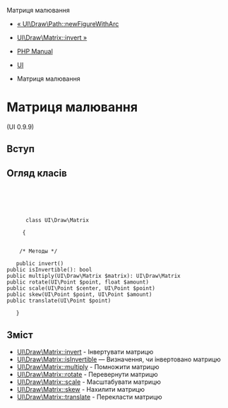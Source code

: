 Матриця малювання

-   [« UI\\Draw\\Path::newFigureWithArc](ui-draw-path.newfigurewitharc.html)
    
-   [UI\\Draw\\Matrix::invert »](ui-draw-matrix.invert.html)
    
-   [PHP Manual](index.html)
    
-   [UI](book.ui.html)
    
-   Матриця малювання
    

# Матриця малювання

(UI 0.9.9)

## Вступ

## Огляд класів

```classsynopsis



    
     
      class UI\Draw\Matrix
     
     {


    /* Методы */
    
   public invert()
public isInvertible(): bool
public multiply(UI\Draw\Matrix $matrix): UI\Draw\Matrix
public rotate(UI\Point $point, float $amount)
public scale(UI\Point $center, UI\Point $point)
public skew(UI\Point $point, UI\Point $amount)
public translate(UI\Point $point)

   }
```

## Зміст

-   [UI\\Draw\\Matrix::invert](ui-draw-matrix.invert.html) - Інвертувати матрицю
-   [UI\\Draw\\Matrix::isInvertible](ui-draw-matrix.isinvertible.html) — Визначення, чи інвертовано матрицю
-   [UI\\Draw\\Matrix::multiply](ui-draw-matrix.multiply.html) - Помножити матрицю
-   [UI\\Draw\\Matrix::rotate](ui-draw-matrix.rotate.html) - Перевернути матрицю
-   [UI\\Draw\\Matrix::scale](ui-draw-matrix.scale.html) - Масштабувати матрицю
-   [UI\\Draw\\Matrix::skew](ui-draw-matrix.skew.html) - Нахилити матрицю
-   [UI\\Draw\\Matrix::translate](ui-draw-matrix.translate.html) - Перекласти матрицю